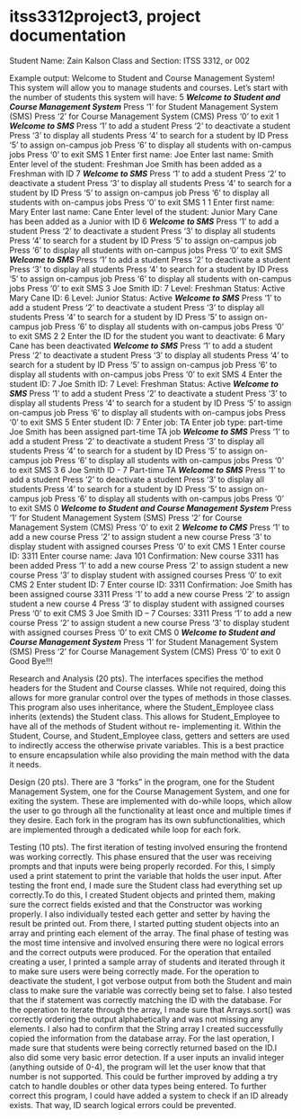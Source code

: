 # itss3312project3, project documentation

Student Name: Zain Kalson
Class and Section: ITSS 3312, or 002

Example output:
      Welcome to Student and Course Management System!
      This system will allow you to manage students and courses. Let’s start with the number of
      students this system will have: 5
      ***Welcome to Student and Course Management System***
      Press ‘1’ for Student Management System (SMS)
      Press ‘2’ for Course Management System (CMS)
      Press ‘0’ to exit
      1
      ***Welcome to SMS***
      Press ‘1’ to add a student
      Press ‘2’ to deactivate a student
      Press ‘3’ to display all students
      Press ‘4’ to search for a student by ID
      Press ‘5’ to assign on-campus job
      Press ‘6’ to display all students with on-campus jobs
      Press ‘0’ to exit SMS
      1
      Enter first name: Joe
      Enter last name: Smith
      Enter level of the student: Freshman
      Joe Smith has been added as a Freshman with ID 7
      ***Welcome to SMS***
      Press ‘1’ to add a student
      Press ‘2’ to deactivate a student
      Press ‘3’ to display all students
      Press ‘4’ to search for a student by ID
      Press ‘5’ to assign on-campus job
      Press ‘6’ to display all students with on-campus jobs
      Press ‘0’ to exit SMS
      1
      1
      Enter first name: Mary
      Enter last name: Cane
      Enter level of the student: Junior
      Mary Cane has been added as a Junior with ID 6
      ***Welcome to SMS***
      Press ‘1’ to add a student
      Press ‘2’ to deactivate a student
      Press ‘3’ to display all students
      Press ‘4’ to search for a student by ID
      Press ‘5’ to assign on-campus job
      Press ‘6’ to display all students with on-campus jobs
      Press ‘0’ to exit SMS
      ***Welcome to SMS***
      Press ‘1’ to add a student
      Press ‘2’ to deactivate a student
      Press ‘3’ to display all students
      Press ‘4’ to search for a student by ID
      Press ‘5’ to assign on-campus job
      Press ‘6’ to display all students with on-campus jobs
      Press ‘0’ to exit SMS
      3
      Joe Smith
      ID: 7
      Level: Freshman
      Status: Active
      Mary Cane
      ID: 6
      Level: Junior
      Status: Active
      ***Welcome to SMS***
      Press ‘1’ to add a student
      Press ‘2’ to deactivate a student
      Press ‘3’ to display all students
      Press ‘4’ to search for a student by ID
      Press ‘5’ to assign on-campus job
      Press ‘6’ to display all students with on-campus jobs
      Press ‘0’ to exit SMS
      2
      2
      Enter the ID for the student you want to deactivate: 6
      Mary Cane has been deactivated
      ***Welcome to SMS***
      Press ‘1’ to add a student
      Press ‘2’ to deactivate a student
      Press ‘3’ to display all students
      Press ‘4’ to search for a student by ID
      Press ‘5’ to assign on-campus job
      Press ‘6’ to display all students with on-campus jobs
      Press ‘0’ to exit SMS
      4
      Enter the student ID: 7
      Joe Smith
      ID: 7
      Level: Freshman
      Status: Active
      ***Welcome to SMS***
      Press ‘1’ to add a student
      Press ‘2’ to deactivate a student
      Press ‘3’ to display all students
      Press ‘4’ to search for a student by ID
      Press ‘5’ to assign on-campus job
      Press ‘6’ to display all students with on-campus jobs
      Press ‘0’ to exit SMS
      5
      Enter student ID: 7
      Enter job: TA
      Enter job type: part-time
      Joe Smith has been assigned part-time TA job
      ***Welcome to SMS***
      Press ‘1’ to add a student
      Press ‘2’ to deactivate a student
      Press ‘3’ to display all students
      Press ‘4’ to search for a student by ID
      Press ‘5’ to assign on-campus job
      Press ‘6’ to display all students with on-campus jobs
      Press ‘0’ to exit SMS
      3
      6
      Joe Smith
      ID - 7
      Part-time TA
      ***Welcome to SMS***
      Press ‘1’ to add a student
      Press ‘2’ to deactivate a student
      Press ‘3’ to display all students
      Press ‘4’ to search for a student by ID
      Press ‘5’ to assign on-campus job
      Press ‘6’ to display all students with on-campus jobs
      Press ‘0’ to exit SMS
      0
      ***Welcome to Student and Course Management System***
      Press ‘1’ for Student Management System (SMS)
      Press ‘2’ for Course Management System (CMS)
      Press ‘0’ to exit
      2
      ***Welcome to CMS***
      Press ‘1’ to add a new course
      Press ‘2’ to assign student a new course
      Press ‘3’ to display student with assigned courses
      Press ‘0’ to exit CMS
      1
      Enter course ID: 3311
      Enter course name: Java 101
      Confirmation: New course 3311 has been added
      Press ‘1’ to add a new course
      Press ‘2’ to assign student a new course
      Press ‘3’ to display student with assigned courses
      Press ‘0’ to exit CMS
      2
      Enter student ID: 7
      Enter course ID: 3311
      Confirmation: Joe Smith has been assigned course 3311
      Press ‘1’ to add a new course
      Press ‘2’ to assign student a new course
      4
      Press ‘3’ to display student with assigned courses
      Press ‘0’ to exit CMS
      3
      Joe Smith
      ID – 7
      Courses: 3311
      Press ‘1’ to add a new course
      Press ‘2’ to assign student a new course
      Press ‘3’ to display student with assigned courses
      Press ‘0’ to exit CMS
      0
      ***Welcome to Student and Course Management System***
      Press ‘1’ for Student Management System (SMS)
      Press ‘2’ for Course Management System (CMS)
      Press ‘0’ to exit
      0
      Good Bye!!!
      

Research and Analysis (20 pts).
      The interfaces specifies the method headers for the Student and Course classes. While not
      required, doing this allows for more granular control over the types of methods in those classes.
      This program also uses inheritance, where the Student_Employee class inherits (extends) the
      Student class. This allows for Student_Employee to have all of the methods of Student without re-
      implementing it.
      Within the Student, Course, and Student_Employee class, getters and setters are used to indirectly
      access the otherwise private variables. This is a best practice to ensure encapsulation while also
      providing the main method with the data it needs.


Design (20 pts).
      There are 3 “forks” in the program, one for the Student Management System, one for the Course
      Management System, and one for exiting the system. These are implemented with do-while loops,
      which allow the user to go through all the functionality at least once and multiple times if they
      desire. Each fork in the program has its own subfunctionalities, which are implemented through a
      dedicated while loop for each fork.


Testing (10 pts).
      The first iteration of testing involved ensuring the frontend was working correctly. This
      phase ensured that the user was receiving prompts and that inputs were being properly
      recorded. For this, I simply used a print statement to print the variable that holds the user
      input. After testing the front end, I made sure the Student class had everything set up
      correctly.To do this, I created Student objects and printed them, making sure the correct
      fields existed and that the Constructor was working properly. I also individually tested each
      getter and setter by having the result be printed out. From there, I started putting student
      objects into an array and printing each element of the array. The final phase of testing was
      the most time intensive and involved ensuring there were no logical errors and the correct
      outputs were produced. For the operation that entailed creating a user, I printed a sample
      array of students and iterated through it to make sure users were being correctly made.
      For the operation to deactivate the student, I got verbose output from both the Student and
      main class to make sure the variable was correctly being set to false. I also tested that the
      if statement was correctly matching the ID with the database. For the operation to iterate
      through the array, I made sure that Arrays.sort() was correctly ordering the output
      alphabetically and was not missing any elements. I also had to confirm that the String
      array I created successfully copied the information from the database array. For the last
      operation, I made sure that students were being correctly returned based on the ID.I also
      did some very basic error detection. If a user inputs an invalid integer (anything outside of
      0-4), the program will let the user know that that number is not supported. This could be
      further improved by adding a try catch to handle doubles or other data types being
      entered. To further correct this program, I could have added a system to check if an ID
      already exists. That way, ID search logical errors could be prevented.
